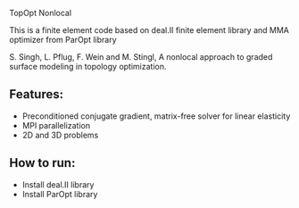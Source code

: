 TopOpt Nonlocal

This is a finite element code based on deal.II finite element library and MMA optimizer from ParOpt library

S. Singh, L. Pflug, F. Wein and M. Stingl, A nonlocal approach to graded surface modeling in topology optimization.

## Features:

- Preconditioned conjugate gradient, matrix-free solver for linear elasticity
- MPI parallelization
- 2D and 3D problems


## How to run:
- Install deal.II library
- Install ParOpt library



